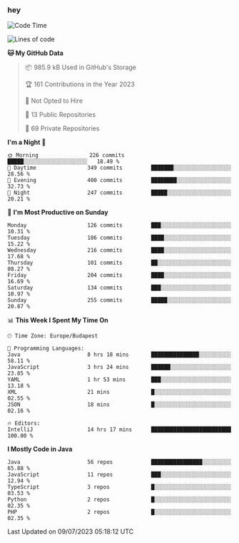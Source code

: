 ### hey

<!--START_SECTION:waka-->
![Code Time](http://img.shields.io/badge/Code%20Time-928%20hrs%2035%20mins-blue)

![Lines of code](https://img.shields.io/badge/From%20Hello%20World%20I%27ve%20Written-990.7%20thousand%20lines%20of%20code-blue)

**🐱 My GitHub Data** 

> 📦 985.9 kB Used in GitHub's Storage 
 > 
> 🏆 161 Contributions in the Year 2023
 > 
> 🚫 Not Opted to Hire
 > 
> 📜 13 Public Repositories 
 > 
> 🔑 69 Private Repositories 
 > 
**I'm a Night 🦉** 

```text
🌞 Morning                226 commits         █████░░░░░░░░░░░░░░░░░░░░   18.49 % 
🌆 Daytime                349 commits         ███████░░░░░░░░░░░░░░░░░░   28.56 % 
🌃 Evening                400 commits         ████████░░░░░░░░░░░░░░░░░   32.73 % 
🌙 Night                  247 commits         █████░░░░░░░░░░░░░░░░░░░░   20.21 % 
```
📅 **I'm Most Productive on Sunday** 

```text
Monday                   126 commits         ███░░░░░░░░░░░░░░░░░░░░░░   10.31 % 
Tuesday                  186 commits         ████░░░░░░░░░░░░░░░░░░░░░   15.22 % 
Wednesday                216 commits         ████░░░░░░░░░░░░░░░░░░░░░   17.68 % 
Thursday                 101 commits         ██░░░░░░░░░░░░░░░░░░░░░░░   08.27 % 
Friday                   204 commits         ████░░░░░░░░░░░░░░░░░░░░░   16.69 % 
Saturday                 134 commits         ███░░░░░░░░░░░░░░░░░░░░░░   10.97 % 
Sunday                   255 commits         █████░░░░░░░░░░░░░░░░░░░░   20.87 % 
```


📊 **This Week I Spent My Time On** 

```text
🕑︎ Time Zone: Europe/Budapest

💬 Programming Languages: 
Java                     8 hrs 18 mins       ███████████████░░░░░░░░░░   58.11 % 
JavaScript               3 hrs 24 mins       ██████░░░░░░░░░░░░░░░░░░░   23.85 % 
YAML                     1 hr 53 mins        ███░░░░░░░░░░░░░░░░░░░░░░   13.18 % 
XML                      21 mins             █░░░░░░░░░░░░░░░░░░░░░░░░   02.55 % 
JSON                     18 mins             █░░░░░░░░░░░░░░░░░░░░░░░░   02.16 % 

🔥 Editors: 
IntelliJ                 14 hrs 17 mins      █████████████████████████   100.00 % 
```

**I Mostly Code in Java** 

```text
Java                     56 repos            ████████████████░░░░░░░░░   65.88 % 
JavaScript               11 repos            ███░░░░░░░░░░░░░░░░░░░░░░   12.94 % 
TypeScript               3 repos             █░░░░░░░░░░░░░░░░░░░░░░░░   03.53 % 
Python                   2 repos             █░░░░░░░░░░░░░░░░░░░░░░░░   02.35 % 
PHP                      2 repos             █░░░░░░░░░░░░░░░░░░░░░░░░   02.35 % 
```




 Last Updated on 09/07/2023 05:18:12 UTC
<!--END_SECTION:waka-->
